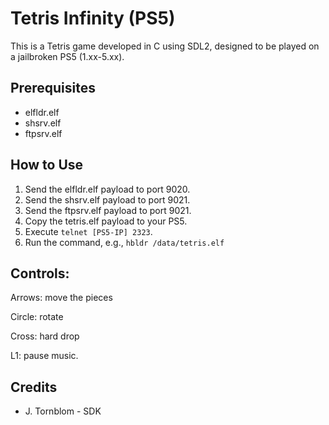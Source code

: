# Tetris Infinity (PS5)

This is a Tetris game developed in C using SDL2, designed to be played on a jailbroken PS5 (1.xx-5.xx).

## Prerequisites
- elfldr.elf
- shsrv.elf
- ftpsrv.elf

## How to Use
1. Send the elfldr.elf payload to port 9020.
2. Send the shsrv.elf payload to port 9021.
3. Send the ftpsrv.elf payload to port 9021.
4. Copy the tetris.elf payload to your PS5.
5. Execute `telnet [PS5-IP] 2323`.
6. Run the command, e.g., `hbldr /data/tetris.elf`

## Controls:
Arrows: move the pieces

Circle: rotate

Cross: hard drop

L1: pause music.

## Credits
- J. Tornblom - SDK
